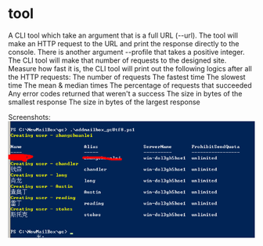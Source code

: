 # tool
 A CLI tool which take an argument that is a full URL (--url). The tool will make an HTTP request to the URL and print the response directly to the console. 
 There is another argument --profile that takes a positive integer. The CLI tool will make that number of requests to the designed site.
 Measure how fast it is, the CLI tool will print out the following logics after all the HTTP requests:
    The number of requests
    The fastest time
    The slowest time
    The mean & median times
    The percentage of requests that succeeded
    Any error codes returned that weren't a success
    The size in bytes of the smallest response
    The size in bytes of the largest response
    
    
Screenshots:
![image](https://github.com/lexsaints/powershell/blob/master/IMG/ps2.png)

